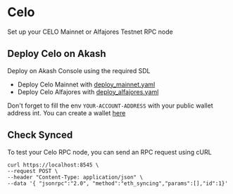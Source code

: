 # Celo
Set up your CELO Mainnet or Alfajores Testnet RPC node

## Deploy Celo on Akash
Deploy on Akash Console using the required SDL
- Deploy Celo Mainnet with [deploy_mainnet.yaml](https://github.com/astithecat/awesome-akash/blob/celo/celo/deploy_mainnet.yaml)
- Deploy Celo Alfajores with [deploy_alfajores.yaml](https://github.com/astithecat/awesome-akash/blob/celo/celo/deploy_alfajores.yaml)

Don't forget to fill the env `YOUR-ACCOUNT-ADDRESS` with your public wallet address int. You can create a wallet [here](https://celowallet.app/setup)

## Check Synced
To test your Celo RPC node, you can send an RPC request using cURL
```
curl https://localhost:8545 \
--request POST \
--header "Content-Type: application/json" \
--data '{ "jsonrpc":"2.0", "method":"eth_syncing","params":[],"id":1}'
```
